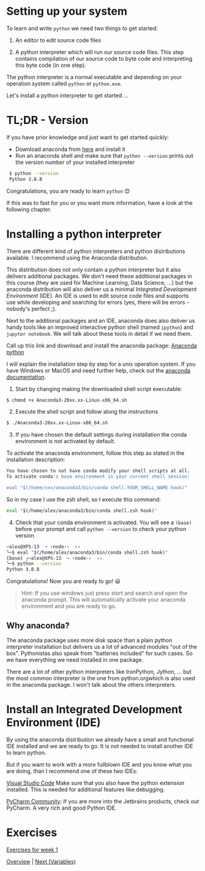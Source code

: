 # Setting up your system

To learn and write `python` we need two things to get started:

1) An editor to edit source code files

2) A python interpreter which will run our source code files. This step contains compilation of our source code to byte code and interpreting this byte code (in one step).

The python interpreter is a normal executable and depending on your operation system called `python` or `python.exe`.

Let's install a python interpreter to get started ...

# TL;DR - Version
If you have prior knowledge and just want to get started quickly:
- Download anaconda from [here](https://www.anaconda.com/products/individual "Anaconda Download") and install it
- Run an anaconda shell and make sure that `python --version` prints out the version number of your installed interpreter

```bash
 $ python --version
 Python 3.8.8
 ```

Congratulations, you are ready to learn `python` :blush:

If this was to fast for you or you want more information, have a look at the following chapter.

# Installing a python interpreter

There are different kind of python interpreters and python distributions available. 
I recommend using the Anaconda distribution.

This distribution does not only contain a python interpreter but it also delivers additional packages. We don't need these additional packages in this course (they are used for Machine Learning, Data Science, ...) but the anaconda distribution will also deliver us a minimal *Integrated Development Environment* (IDE). An IDE is used to edit source code files and supports use while developing and searching for errors (yes, there will be errors - nobody's perfect ;).

Next to the additional packages and an IDE, anaconda does also deliver us handy tools like an improved interactive python shell (named `ipython`) and `jupyter notebook`. We will talk about these tools in detail if we need them.

Call up this link and download and install the anaconda package: [Anaconda python](https://www.anaconda.com/products/individual)

I will explain the installation step by step for a unix operation system. If you have Windows or MacOS and need further help, check out the [anaconda documentation](https://docs.anaconda.com/anaconda/install/). 

1) Start by changing making the downloaded shell script executable:
```bash
$ chmod +x Anaconda3-20xx.xx-Linux-x86_64.sh
```
2) Execute the shell script and follow along the instructions
```bash
$ ./Anaconda3-20xx.xx-Linux-x86_64.sh
```
3) If you have chosen the default settings during installation the conda environment is not activated by default.

To activate the anaconda environment, follow this step as stated in the installation description:
```bash
You have chosen to not have conda modify your shell scripts at all.
To activate conda's base environment in your current shell session:

eval "$(/home/xxx/anaconda3/bin/conda shell.YOUR_SHELL_NAME hook)"
```
So in my case I use the zsh shell, so I execute this command:
```bash
eval "$(/home/alex/anaconda3/bin/conda shell.zsh hook)"
```
4) Check that your conda environment is activated. You will see a `(base)` before your prompt and call `python --version` to check your python version
```bash
─alex@XPS-13  ~ ‹node-›  ‹› 
╰─$ eval "$(/home/alex/anaconda3/bin/conda shell.zsh hook)"            
(base) ╭─alex@XPS-13  ~ ‹node-›  ‹› 
╰─$ python --version
Python 3.8.8
```

Congratulations! Now you are ready to go! :smiley:

> Hint: If you use windows just press *start* and search and open the anaconda prompt. This will automatically activate your anaconda environment and you are ready to go.

## Why anaconda?
The anaconda package uses more disk space than a plain python interpreter installation but delivers us a lot of advanced modules "out of the box". Pythonistas also speak from "batteries included" for such cases. So we have everything we need installed in one package.

There are a lot of other python interpreters like IronPython, Jython, ... but the most common interpreter is the one from python.orgwhich is also used in the anaconda package. I won't talk about the others interpreters.


# Install an Integrated Development Environment (IDE)

By using the anaconda distribution we already have a small and functional IDE installed and we are ready to go. It is not needed to install another IDE to learn python. 

But if you want to work with a more fullblown IDE  and you know what you are doing, than I recommend one of these two IDEs:


[Visual Studio Code](https://code.visualstudio.com/Download "Download Visual Studio Code")
 Make sure that you also have the python extension installed. This is needed for additional features like debugging. 

[PyCharm Community](https://www.jetbrains.com/de-de/pycharm/download/#section=linux, "Pycharm Download"): If you are more into the Jetbrains products, check out PyCharm. A very rich and good Python IDE. 

# Exercises
[Exercises for week 1](../../exercises/week1/week1.md)

[Overview](../overview.md) \| [Next (Variables)](../02_variables/variables.md)
